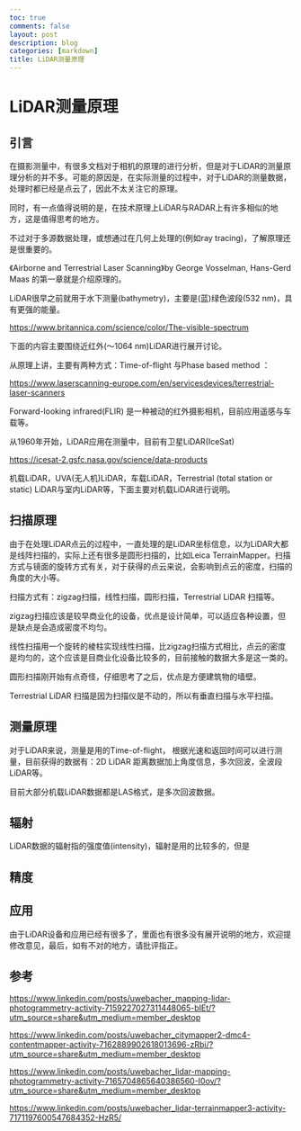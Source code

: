 ```yaml
---
toc: true
comments: false
layout: post
description: blog
categories: [markdown]
title: LiDAR测量原理
---
```

# LiDAR测量原理

## 引言

在摄影测量中，有很多文档对于相机的原理的进行分析，但是对于LiDAR的测量原理分析的并不多。可能的原因是，在实际测量的过程中，对于LiDAR的测量数据，处理时都已经是点云了，因此不太关注它的原理。

同时，有一点值得说明的是，在技术原理上LiDAR与RADAR上有许多相似的地方，这是值得思考的地方。

不过对于多源数据处理，或想通过在几何上处理的(例如ray tracing)，了解原理还是很重要的。

《Airborne and Terrestrial Laser Scanning》by George Vosselman, Hans-Gerd Maas 的第一章就是介绍原理的。

LiDAR很早之前就用于水下测量(bathymetry)，主要是(蓝)绿色波段(532 nm)，具有更强的能量。

https://www.britannica.com/science/color/The-visible-spectrum

下面的内容主要围绕近红外(～1064 nm)LiDAR进行展开讨论。

从原理上讲，主要有两种方式：Time-of-flight 与Phase based method ：

https://www.laserscanning-europe.com/en/servicesdevices/terrestrial-laser-scanners

Forward-looking infrared(FLIR) 是一种被动的红外摄影相机，目前应用遥感与车载等。

从1960年开始，LiDAR应用在测量中，目前有卫星LiDAR(IceSat)

https://icesat-2.gsfc.nasa.gov/science/data-products

机载LiDAR，UVA(无人机)LiDAR，车载LiDAR，Terrestrial (total station or static) LiDAR与室内LiDAR等，下面主要对机载LiDAR进行说明。

## 扫描原理

由于在处理LiDAR点云的过程中，一直处理的是LiDAR坐标信息，以为LiDAR大都是线阵扫描的，实际上还有很多是圆形扫描的，比如Leica TerrainMapper。扫描方式与镜面的旋转方式有关，对于获得的点云来说，会影响到点云的密度，扫描的角度的大小等。

扫描方式有：zigzag扫描，线性扫描，圆形扫描，Terrestrial LiDAR 扫描等。

zigzag扫描应该是较早商业化的设备，优点是设计简单，可以适应各种设置，但是缺点是会造成密度不均匀。

线性扫描用一个旋转的棱柱实现线性扫描，比zigzag扫描方式相比，点云的密度是均匀的，这个应该是目商业化设备比较多的，目前接触的数据大多是这一类的。

圆形扫描刚开始有点奇怪，仔细思考了之后，优点是方便建筑物的墙壁。

Terrestrial LiDAR 扫描是因为扫描仪是不动的，所以有垂直扫描与水平扫描。

## 测量原理

对于LiDAR来说，测量是用的Time-of-flight， 根据光速和返回时间可以进行测量，目前获得的数据有：2D LiDAR 距离数据加上角度信息，多次回波，全波段LiDAR等。

目前大部分机载LiDAR数据都是LAS格式，是多次回波数据。

## 辐射

LiDAR数据的辐射指的强度值(intensity)，辐射是用的比较多的，但是

 ## 精度



## 应用



由于LiDAR设备和应用已经有很多了，里面也有很多没有展开说明的地方，欢迎提修改意见，最后，如有不对的地方，请批评指正。

## 参考

https://www.linkedin.com/posts/uwebacher_mapping-lidar-photogrammetry-activity-7159227027311448065-bIEt/?utm_source=share&utm_medium=member_desktop

https://www.linkedin.com/posts/uwebacher_citymapper2-dmc4-contentmapper-activity-7162889902618013696-zRbi/?utm_source=share&utm_medium=member_desktop

https://www.linkedin.com/posts/uwebacher_lidar-mapping-photogrammetry-activity-7165704865640386560-I0ov/?utm_source=share&utm_medium=member_desktop

https://www.linkedin.com/posts/uwebacher_lidar-terrainmapper3-activity-7171197600547684352-HzR5/







